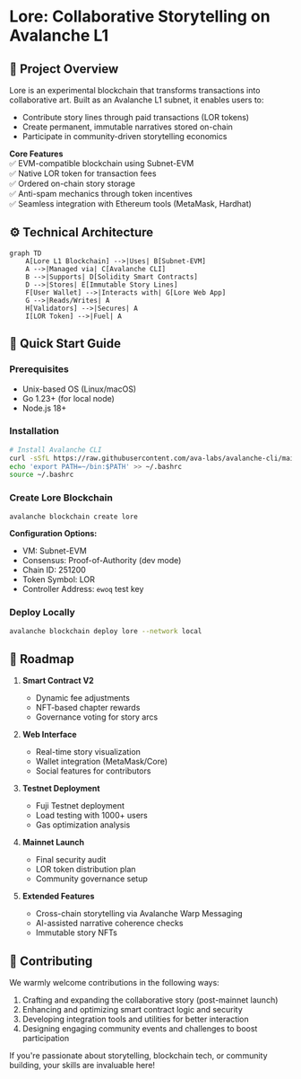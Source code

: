 # Lore: Collaborative Storytelling on Avalanche L1

## 🌟 Project Overview
Lore is an experimental blockchain that transforms transactions into collaborative art. Built as an Avalanche L1 subnet, it enables users to:
- Contribute story lines through paid transactions (LOR tokens)
- Create permanent, immutable narratives stored on-chain
- Participate in community-driven storytelling economics

**Core Features**  
✅ EVM-compatible blockchain using Subnet-EVM  
✅ Native LOR token for transaction fees  
✅ Ordered on-chain story storage  
✅ Anti-spam mechanics through token incentives  
✅ Seamless integration with Ethereum tools (MetaMask, Hardhat)

## ⚙️ Technical Architecture
```mermaid
graph TD
    A[Lore L1 Blockchain] -->|Uses| B[Subnet-EVM]
    A -->|Managed via| C[Avalanche CLI]
    B -->|Supports| D[Solidity Smart Contracts]
    D -->|Stores| E[Immutable Story Lines]
    F[User Wallet] -->|Interacts with| G[Lore Web App]
    G -->|Reads/Writes| A
    H[Validators] -->|Secures| A
    I[LOR Token] -->|Fuel| A
```

## 🚀 Quick Start Guide

### Prerequisites
- Unix-based OS (Linux/macOS)
- Go 1.23+ (for local node)
- Node.js 18+

### Installation
```bash
# Install Avalanche CLI
curl -sSfL https://raw.githubusercontent.com/ava-labs/avalanche-cli/main/scripts/install.sh | sh -s
echo 'export PATH=~/bin:$PATH' >> ~/.bashrc
source ~/.bashrc
```

### Create Lore Blockchain 
```bash
avalanche blockchain create lore
```
**Configuration Options:**
- VM: Subnet-EVM
- Consensus: Proof-of-Authority (dev mode)
- Chain ID: 251200
- Token Symbol: LOR
- Controller Address: `ewoq` test key

### Deploy Locally
```bash
avalanche blockchain deploy lore --network local
```

## 🔮 Roadmap
1. **Smart Contract V2**  
   - Dynamic fee adjustments
   - NFT-based chapter rewards
   - Governance voting for story arcs 

2. **Web Interface**  
   - Real-time story visualization
   - Wallet integration (MetaMask/Core)
   - Social features for contributors 

3. **Testnet Deployment**  
   - Fuji Testnet deployment
   - Load testing with 1000+ users
   - Gas optimization analysis 

4. **Mainnet Launch**  
   - Final security audit
   - LOR token distribution plan
   - Community governance setup 

5. **Extended Features**  
   - Cross-chain storytelling via Avalanche Warp Messaging
   - AI-assisted narrative coherence checks
   - Immutable story NFTs 

## 🤝 Contributing

We warmly welcome contributions in the following ways:

1. Crafting and expanding the collaborative story (post-mainnet launch)  
2. Enhancing and optimizing smart contract logic and security  
3. Developing integration tools and utilities for better interaction  
4. Designing engaging community events and challenges to boost participation  

If you're passionate about storytelling, blockchain tech, or community building, your skills are invaluable here!

